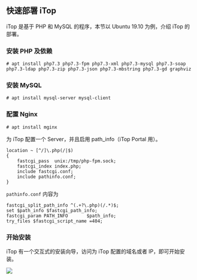 ## 快速部署 iTop

iTop 是基于 PHP 和 MySQL 的程序，本节以 Ubuntu 19.10 为例，介绍 iTop 的部署。

### 安装 PHP 及依赖

```{.bash}
# apt install php7.3 php7.3-fpm php7.3-xml php7.3-mysql php7.3-soap php7.3-ldap php7.3-zip php7.3-json php7.3-mbstring php7.3-gd graphviz
```

### 安装 MySQL
```{.bash}
# apt install mysql-server mysql-client
```

### 配置 Nginx

```{.bash}
# apt install mginx
```

为 iTop 配置一个 Server，并且启用 path_info（iTop Portal 用）。

```{.nginx}
location ~ [^/]\.php(/|$)
{
	fastcgi_pass  unix:/tmp/php-fpm.sock;
	fastcgi_index index.php;
	include fastcgi.conf;
	include pathinfo.conf;
}
```

`pathinfo.conf` 内容为

```{.nginx}
fastcgi_split_path_info ^(.+?\.php)(/.*)$;
set $path_info $fastcgi_path_info;
fastcgi_param PATH_INFO       $path_info;
try_files $fastcgi_script_name =404;
```

### 开始安装
iTop 有一个交互式的安装向导，访问为 iTop 配置的域名或者 IP，即可开始安装。

![](images/itop.png)